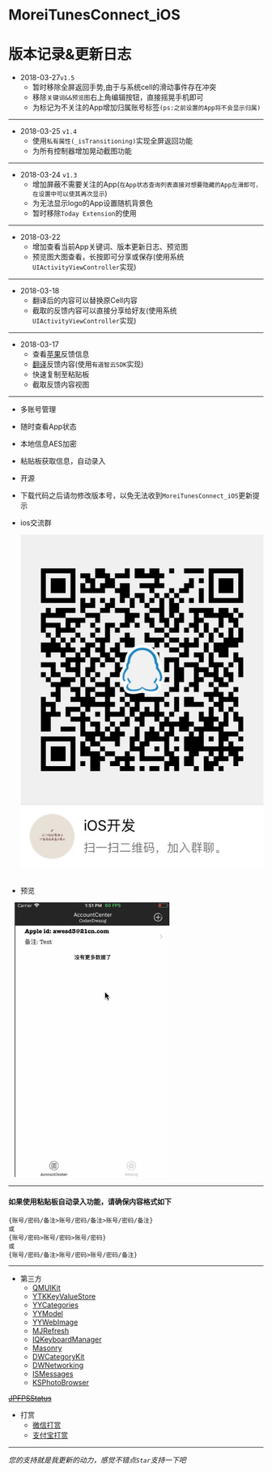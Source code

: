 # MoreiTunesConnect_iOS

# 版本记录&更新日志

- 2018-03-27```v1.5```
    - 暂时移除全屏返回手势,由于与系统cell的滑动事件存在冲突
    - 移除```关键词&&预览图```右上角编辑按钮，直接摇晃手机即可
    - 为标记为不关注的App增加归属账号标签```(ps:之前设置的App将不会显示归属)```

---

- 2018-03-25 ```v1.4```
    - 使用```私有属性(_isTransitioning)```实现全屏返回功能
    - 为所有控制器增加晃动截图功能

---
    
- 2018-03-24 ```v1.3```
    - 增加屏蔽不需要关注的App(```在App状态查询列表直接对想要隐藏的App左滑即可，在设置中可以使其再次显示```)
    - 为无法显示logo的App设置随机背景色
    - 暂时移除```Today Extension```的使用

---

- 2018-03-22
    - 增加查看当前App关键词、版本更新日志、预览图
    - 预览图大图查看，长按即可分享或保存(使用系统```UIActivityViewController```实现)

---

- 2018-03-18
    - 翻译后的内容可以替换原Cell内容
    - 截取的反馈内容可以直接分享给好友(使用系统```UIActivityViewController```实现)
    
---

- 2018-03-17
    - 查看[苹果](https://idmsa.apple.com/IDMSWebAuth/login?appIdKey=891bd3417a7776362562d2197f89480a8547b108fd934911bcbea0110d07f757&path=%2Faccount%2F&rv=1)反馈信息 
    - [翻译](http://ai.youdao.com)反馈内容(使用```有道智云SDK```实现)
    - 快速复制至粘贴板
    - 截取反馈内容视图
    
----

- 多账号管理
- 随时查看App状态
- 本地信息AES加密
- 粘贴板获取信息，自动录入
- 开源
- 下载代码之后请勿修改版本号，以免无法收到```MoreiTunesConnect_iOS```更新提示
- ios交流群

    ![群二维码](./Picture/群二维码.png)
    
- 预览

    ![预览](./Picture/预览图.gif)


---
#### 如果使用粘贴板自动录入功能，请确保内容格式如下
    {账号/密码/备注>账号/密码/备注>账号/密码/备注}
    或
    {账号/密码>账号/密码>账号/密码}
    或
    {账号/密码/备注>账号/密码>账号/密码/备注}

---

- 第三方
    - [QMUIKit](https://github.com/QMUI/QMUI_iOS)
    - [YTKKeyValueStore](https://github.com/yuantiku/YTKKeyValueStore)
    - [YYCategories](https://github.com/ibireme/YYCategories)
    - [YYModel](https://github.com/ibireme/YYModel)
    - [YYWebImage](https://github.com/ibireme/YYWebImage)
    - [MJRefresh](https://github.com/CoderMJLee/MJRefresh)
    - [IQKeyboardManager](https://github.com/hackiftekhar/IQKeyboardManager)
    - [Masonry](https://github.com/SnapKit/Masonry)
    - [DWCategoryKit](https://github.com/CoderDwang/DWCategoryKit)
    - [DWNetworking](https://github.com/CoderDwang/DWNetworking)
    - [ISMessages](https://github.com/ilyainyushin/ISMessages)
    - [KSPhotoBrowser](https://github.com/skx926/KSPhotoBrowser)

~~[JPFPSStatus](https://github.com/joggerplus/JPFPSStatus)~~

- 打赏
    - [微信打赏](./Picture/Pay/WeChat.JPG)
    - [支付宝打赏](./Picture/Pay/Ali.JPG)

---
*您的支持就是我更新的动力，感觉不错点```Star```支持一下吧*







